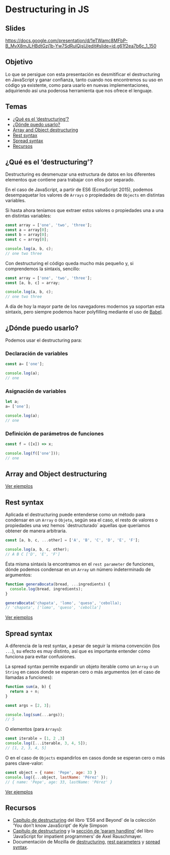 # Destructuring in JS

## Slides 
https://docs.google.com/presentation/d/1eTWamc8MFbP-B_MvX8mJLHBdtGzj1b-Yw7SdRuIQjsU/edit#slide=id.g61f2ea7b6c_1_150

## Objetivo
Lo que se persigue con esta presentación es desmitificar el destructuring en JavaScript y ganar confianza, tanto cuando nos encontremos su uso en código ya existente, como para usarlo en nuevas implementaciones, adquiriendo así una poderosa herramienta que nos ofrece el lenguaje.

## Temas 
* [¿Qué es el ‘destructuring’?](#que)
* [¿Dónde puedo usarlo?](#donde)
* [Array and Object destructuring](#array-and-object)
* [Rest syntax](#rest)
* [Spread syntax](#spread)
* [Recursos](#resources)

## ¿Qué es el ‘destructuring’?<a name="que"></a>
Destructuring es desmenuzar una estructura de datos en los diferentes elementos que contiene para trabajar con ellos por separado.

En el caso de JavaScript, a partir de ES6 (EcmaScript 2015), podemos desempaquetar los valores de `Arrays` o propiedades de `Objects` en distintas variables.

Si hasta ahora teníamos que extraer estos valores o propiedades una a una en distintas variables:
```javascript
const array = ['one', 'two', 'three'];
const a = array[0];
const b = array[0];
const c = array[0];

console.log(a, b, c);
// one two three
```
Con destructuring el código queda mucho más pequeño y, si comprendemos la sintaxis, sencillo:
```javascript
const array = ['one', 'two', 'three'];
const [a, b, c] = array;

console.log(a, b, c);
// one two three
```

A día de hoy la mayor parte de los navegadores modernos ya soportan esta sintaxis, pero siempre podemos hacer polyfilling mediante el uso de [Babel](https://babeljs.io/).

## ¿Dónde puedo usarlo?<a name="donde"></a>

Podemos usar el destructuring para:

### Declaración de variables
```javascript
const a= ['one'];

console.log(a);
// one
```
### Asignación de variables
```javascript
let a;
a= ['one'];

console.log(a);
// one
```
### Definición de parámetros de funciones
```javascript
const f = ([x]) => x;

console.log(f(['one']));
// one
```

## Array and Object destructuring<a name="array-and-object"></a>
[Ver ejemplos](./index.js)

## Rest syntax<a name="rest"></a>
Aplicada el destructuring puede entenderse como un método para condensar en un `Array` o `Objeto`, según sea el caso, el resto de valores o propiedades una vez hemos ´destructurado´ aquellas que queríamos obtener de manera arbitraria.
```javascript
const [a, b, c, ...other] = ['A', 'B', 'C', 'D', 'E', 'F'];

console.log(a, b, c, other);
// A B C ['D', 'E', 'F']
```

Ésta misma sintaxis la encontramos en el `rest parameter` de funciones, dónde podemos condensar en un `Array` un número indeterminado de argumentos:

```javascript
function generaBocata(bread, ...ingredients) {
  console.log(bread, ingredients);
}

generaBocata('chapata', 'lomo', 'queso', 'cebolla);
// 'chapata', ['lomo', 'queso', 'cebolla']
```

[Ver ejemplos](./index.js)

## Spread syntax<a name="spread"></a>
A diferencia de la rest syntax, a pesar de seguir la misma convención (los `...`), su efecto es muy distinto, así que es importante entender cómo funciona para evitar confusiones.

La spread syntax permite expandir un objeto iterable como un `Array` o un `String` en casos donde se esperan cero o más argumentos (en el caso de llamadas a funciones):
```javascript
function sum(a, b) {
  return a + n;
}

const args = [2, 3];

console.log(sum(...args));
// 5
```

O elementos (para `Arrays`):
```javascript
const iterable = [1, 2 ,3]
console.log([...iterable, 3, 4, 5]);
// [1, 2, 3, 4, 5]
```

O en el caso de `Objects` expandirlos en casos donde se esperan cero o más pares clave-valor:
```javascript
const object = { name: 'Pepe', age: 33 }
console.log({...object, lastName: 'Pérez' });
// { name: 'Pepe', age: 33, lastName: 'Pérez' }
```

[Ver ejemplos](./index.js)

## Recursos<a name="resources"></a>

* [Capítulo de destructuring](https://github.com/getify/You-Dont-Know-JS/blob/2nd-ed/es-next-beyond/ch2.md#destructuring) del libro ‘ES6 and Beyond’ de la colección ‘You don’t know JavaScript’ de Kyle Simpson
* [Capítulo de destructuring](https://exploringjs.com/impatient-js/ch_destructuring.html) y la [sección de ‘param handling’](https://exploringjs.com/impatient-js/ch_callables.html#parameter-handling) del libro ‘JavaScript for impatient programmers’ de Axel Rauschmayer.
* Documentación de Mozilla de [destructuring](https://hacks.mozilla.org/2015/05/es6-in-depth-destructuring/), [rest parameters](https://developer.mozilla.org/en-US/docs/Web/JavaScript/Reference/Functions/rest_parameters) y [spread syntax](https://developer.mozilla.org/en-US/docs/Web/JavaScript/Reference/Operators/Spread_syntax).
